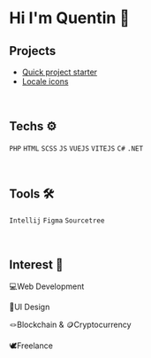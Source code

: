 <h1> Hi I'm Quentin 👋 </h1>


<h2>Projects</h2>

- [Quick project starter](https://github.com/QuentinFrc/QuentinFrc/edit/main/README.md)
- [Locale icons](https://github.com/QuentinFrc/QuentinFrc/edit/main/README.md)

<br>
  
<h2>Techs ⚙️</h2>

<code>PHP</code>
<code>HTML</code>
<code>SCSS</code>
<code>JS</code>
<code>VUEJS</code>
<code>VITEJS</code>
<code>C#</code>
<code>.NET</code>

<br>

<h2>Tools 🛠️</h2>

<code>Intellij</code>
<code>Figma</code>
<code>Sourcetree</code>

<br>

<h2>Interest 🥰</h2>
  
  💻Web Development
  
  🎨UI Design 
  
  🪢Blockchain & 🪙Cryptocurrency
  
  🕊️Freelance
